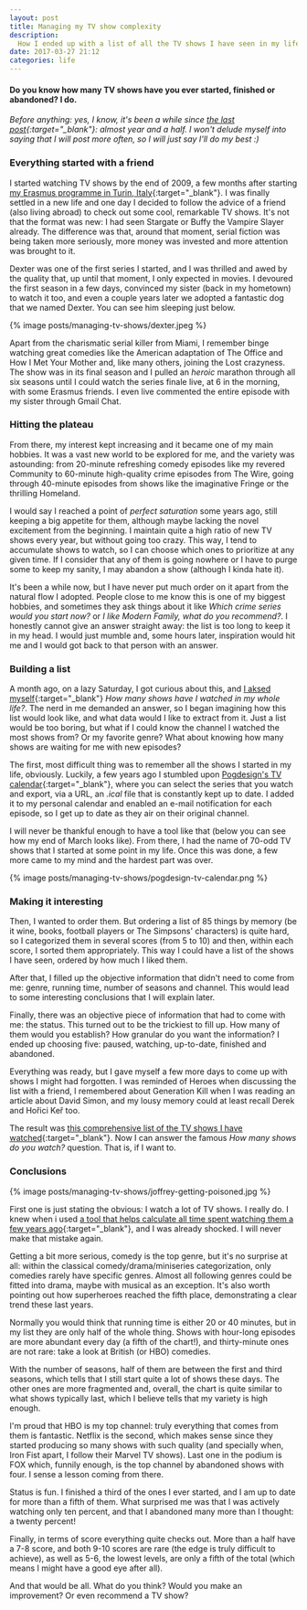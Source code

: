 ```yaml
---
layout: post
title: Managing my TV show complexity
description:
  How I ended up with a list of all the TV shows I have seen in my life
date: 2017-03-27 21:12
categories: life
---
```


#### Do you know how many TV shows have you ever started, finished or abandoned? I do.

*Before anything: yes, I know, it's been a while since [the last post](/mounting-a-time-capsule-in-unix){:target="_blank"}:
almost year and a half. I won't delude myself into saying that I will post more often, so I will just say I'll do my best :)*

### Everything started with a friend
I started watching TV shows by the end of 2009, a few months after starting [my Erasmus programme in Turin, Italy](/hello-part-one){:target="_blank"}. I was finally settled in a new life and one day I decided to follow the advice of a friend (also living abroad) to check out some cool, remarkable TV shows. It's not that the format was new: I had seen Stargate or Buffy the Vampire Slayer already. The difference was that, around that moment, serial fiction was being taken more seriously, more money was invested and more attention was brought to it.

Dexter was one of the first series I started, and I was thrilled and awed by the quality that, up until that moment, I only expected in movies. I devoured the first season in a few days, convinced my sister (back in my hometown) to watch it too, and even a couple years later we adopted a fantastic dog that we named Dexter. You can see him sleeping just below.

{% image posts/managing-tv-shows/dexter.jpeg %}

Apart from the charismatic serial killer from Miami, I remember binge watching great comedies like the American adaptation of The Office and How I Met Your Mother and, like many others, joining the Lost crazyness. The show was in its final season and I pulled an *heroic* marathon through all six seasons until I could watch the series finale live, at 6 in the morning, with some Erasmus friends. I even live commented the entire episode with my sister through Gmail Chat.

### Hitting the plateau

From there, my interest kept increasing and it became one of my main hobbies. It was a vast new world to be explored for me, and the variety was astounding: from 20-minute refreshing comedy episodes like my revered Community to 60-minute high-quality crime episodes from The Wire, going through 40-minute episodes from shows like the imaginative Fringe or the thrilling Homeland.

I would say I reached a point of *perfect saturation* some years ago, still keeping a big appetite for them, although maybe lacking the novel excitement from the beginning. I maintain quite a high ratio of new TV shows every year, but without going too crazy. This way, I tend to accumulate shows to watch, so I can choose which ones to prioritize at any given time. If I consider that any of them is going nowhere or I have to purge some to keep my sanity, I may abandon a show (although I kinda hate it).

It's been a while now, but I have never put much order on it apart from the natural flow I adopted. People close to me know this is one of my biggest hobbies, and sometimes they ask things about it like *Which crime series would you start now?* or *I like Modern Family, what do you recommend?*. I honestly cannot give an answer straight away: the list is too long to keep it in my head. I would just mumble and, some hours later, inspiration would hit me and I would got back to that person with an answer.

### Building a list
A month ago, on a lazy Saturday, I got curious about this, and [I aksed myself](http://www.imdb.com/title/tt3278596/quotes?item=qt2135000){:target="_blank"} *How many shows have I watched in my whole life?*. The nerd in me demanded an answer, so I began imagining how this list would look like, and what data would I like to extract from it. Just a list would be too boring, but what if I could know the channel I watched the most shows from? Or my favorite genre? What about knowing how many shows are waiting for me with new episodes?

The first, most difficult thing was to remember all the shows I started in my life, obviously. Luckily, a few years ago I stumbled upon [Pogdesign's TV calendar](http://www.pogdesign.co.uk/cat/){:target="_blank"}, where you can select the series that you watch and export, via a URL, an *.ical* file that is constantly kept up to date. I added it to my personal calendar and enabled an e-mail notification for each episode, so I get up to date as they air on their original channel.

I will never be thankful enough to have a tool like that (below you can see how my end of March looks like). From there, I had the name of 70-odd TV shows that I started at some point in my life. Once this was done, a few more came to my mind and the hardest part was over.

{% image posts/managing-tv-shows/pogdesign-tv-calendar.png %}

### Making it interesting

Then, I wanted to order them. But ordering a list of 85 things by memory (be it wine, books, football players or The Simpsons' characters) is quite hard, so I categorized them in several scores (from 5 to 10) and then, within each score, I sorted them appropriately. This way I could have a list of the shows I have seen, ordered by how much I liked them.

After that, I filled up the objective information that didn't need to come from me: genre, running time, number of seasons and channel. This would lead to some interesting conclusions that I will explain later.

Finally, there was an objective piece of information that had to come with me: the status. This turned out to be the trickiest to fill up. How many of them would you establish? How granular do you want the information? I ended up choosing five: paused, watching, up-to-date, finished and abandoned.

Everything was ready, but I gave myself a few more days to come up with shows I might had forgotten. I was reminded of Heroes when discussing the list with a friend, I remembered about Generation Kill when I was reading an article about David Simon, and my lousy memory could at least recall Derek and Hořici Keř too.

The result was [this comprehensive list of the TV shows I have watched](https://docs.google.com/spreadsheets/d/1yF3I8NiAFVtjvkrclsEsj96EsJTlZoOZ8v0IHWk2Acg/edit#gid=1799567903){:target="_blank"}. Now I can answer the famous *How many shows do you watch?* question. That is, if I want to.

### Conclusions

{% image posts/managing-tv-shows/joffrey-getting-poisoned.jpg %}

First one is just stating the obvious: I watch a lot of TV shows. I really do. I knew when i used [a tool that helps calculate all time spent watching them a few years ago](http://tiii.me/){:target="_blank"}, and I was already shocked. I will never make that mistake again.

Getting a bit more serious, comedy is the top genre, but it's no surprise at all: within the classical comedy/drama/miniseries categorization, only comedies rarely have specific genres. Almost all following genres could be fitted into drama, maybe with musical as an exception. It's also worth pointing out how superheroes reached the fifth place, demonstrating a clear trend these last years.

Normally you would think that running time is either 20 or 40 minutes, but in my list they are only half of the whole thing. Shows with hour-long episodes are more abundant every day (a fifth of the chart!), and thirty-minute ones are not rare: take a look at British (or HBO) comedies.

With the number of seasons, half of them are between the first and third seasons, which tells that I still start quite a lot of shows these days. The other ones are more fragmented and, overall, the chart is quite similar to what shows typically last, which I believe tells that my variety is high enough.

I'm proud that HBO is my top channel: truly everything that comes from them is fantastic. Netflix is the second, which makes sense since they started producing so many shows with such quality (and specially when, Iron Fist apart, I follow their Marvel TV shows). Last one in the podium is FOX which, funnily enough, is the top channel by abandoned shows with four. I sense a lesson coming from there.

Status is fun. I finished a third of the ones I ever started, and I am up to date for more than a fifth of them. What surprised me was that I was actively watching only ten percent, and that I abandoned many more than I thought: a twenty percent!

Finally, in terms of score everything quite checks out. More than a half have a 7-8 score, and both 9-10 scores are rare (the edge is truly difficult to achieve), as well as 5-6, the lowest levels, are only a fifth of the total (which means I might have a good eye after all).

And that would be all. What do you think? Would you make an improvement? Or even recommend a TV show?
